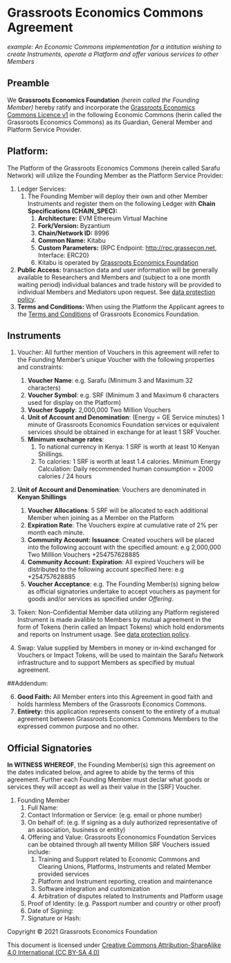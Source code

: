 # Grassroots Economics Commons Agreement

*example: An Economic Commons implementation for a intitution wishing to create Instruments, operate a Platform and offer various services to other Members*

## Preamble

We **Grassroots Economics Foundation** _(herein called the Founding Member)_ hereby ratify and incorporate the [Grassroots Economics Commons Licence v1](/legal/license/) in the following Economic Commons (herin called the Grassroots Economics Commons) as its Guardian, General Member and Platform Service Provider. 

## Platform:

The Platform of the Grassroots Economics Commons (herein called Sarafu Network) will utilize the Founding Member as the Platform Service Provider:

1. Ledger Services:
    1. The Founding Member will deploy their own and other Member Instruments and register them on the following Ledger with **Chain Specifications (CHAIN_SPEC):**
        1. **Architecture:** EVM Ethereum Virtual Machine
        2. **Fork/Version:** Byzantium
        3. **Chain/Network ID:** 8996
        4. **Common Name:** Kitabu
        5. **Custom Parameters:** {RPC Endpoint: http://rpc.grassecon.net, Interface: ERC20}
        6. Kitabu is operated by [Grassroots Economics Foundation](https://grassecon.org)
1. **Public Access:** transaction data and user information will be generally available to Researchers and Members and (subject to a one month waiting period) individual balances and trade history will be provided to individual Members and Mediators upon request. See [data protection policy](/legal/data_policy/). 
1. **Terms and Conditions:** When using the Platform the Applicant agrees to the [Terms and Conditions](https://grassecon.org/pages/terms-and-conditions.html) of Grassroots Economics Foundation.


## Instruments

1. Voucher: All further mention of Vouchers in this agreement will refer to the Founding Member’s unique Voucher with the following properties and constraints:

    1. **Voucher Name**: e.g. Sarafu (Minimum 3 and Maximum 32 characters)
    1. **Voucher Symbol**: e.g. SRF (Minimum 3 and Maximum 6 characters used for display on the Platform)
    1. **Voucher Supply**: 2,000,000 Two Million Vouchers 
    1. **Unit of Account and Denomination**: (Energy = GE Service minutes) 1 minute of Grassroots Economics Foundation services or equivalent services should be obtained in exchange for at least 1 SRF Voucher.
    1. **Minimum exchange rates**:
        1. To national currency in Kenya: 1 SRF is worth at least 10 Kenyan Shillings.
        1. To calories: 1 SRF is worth at least 1.4 calories. Minimum Energy Calculation: Daily recommended human consumption = 2000 calories / 24 hours
1. **Unit of Account and Denomination**: Vouchers are denominated in **Kenyan Shillings** 
    1. **Voucher Allocations**: 5 SRF will be allocated to each additional Member when joining as a Member on the Platform
    1. **Expiration Rate**: The Vouchers expire at cumulative rate of 2% per month each minute.
    1. **Community Account: Issuance**: Created vouchers will be placed into the following account with the specified amount: e.g 2,000,000 Two Milllion Vouchers +254757628885
    1. **Community Account: Expiration**: All expired Vouchers will be distributed to the following account specified here: e.g +254757628885
    1. **Voucher Acceptance**: e.g. The Founding Member(s) signing below as official signatories undertake to accept vouchers as payment for goods and/or services as specified under *Offering*.


1. Token:
Non-Confidential Member data utilizing any Platform registered Instrument is made avalible to Members by mutual agreement in the form of Tokens (herin called an Impact Tokens) which hold endorsments and reports on Instrument usage. See [data protection policy](/legal/data_policy/). 

1. Swap:
Value supplied by Members in money or in-kind exchanged for Vouchers or Impact Tokens, will be used to maintain the Sarafu Network infrastructure and to support Members as specified by mutual agreement.

##Addendum:

6. **Good Faith:** All Member enters into this Agreement in good faith and holds harmless Members of the Grassroots Economics Commons.
7. **Entirety:** this application represents consent to the entirety of a mutual agreement between Grassroots Economics Commons Members to the expressed common purpose and no other.

## Official Signatories
**In WITNESS WHEREOF**, the Founding Member(s) sign this agreement on the dates indicated below, and agree to abide by the terms of this agreement. Further each Founding Member must declar what goods or services they will accept as well as their value in the [SRF] Voucher. 


1. Founding Member
    1. Full Name:
    1. Contact Information or Service: (e.g. email or phone number)
    1. On behalf of: (e.g. If signing as a duly authorized representative of an association, business or entity)
    1. Offering and Value: Grassroots Econonomics Foundation Services can be obtained through all twenty Million SRF Vouchers issued include:
        1. Training and Support related to Economic Commons and Clearing Unions, Platforms, Instruments and related Member provided services
        1. Platform and Instrument reporting, creation and maintenance
        1. Software integration and customization
        1. Arbitration of disputes related to Instruments and Platform usage
    1. Proof of Identity: (e.g. Passport number and country or other proof)
    1. Date of Signing:
    1. Signature or Hash:


Copyright © 2021 Grassroots Economics Foundation

This document is licensed under [Creative Commons Attribution-ShareAlike 4.0 International (CC BY-SA 4.0)](https://creativecommons.org/licenses/by-sa/4.0/ )
